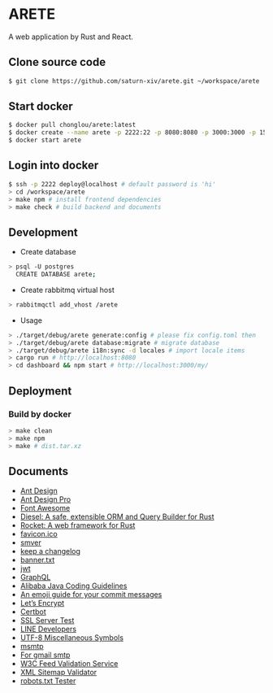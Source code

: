 # ARETE

A web application by Rust and React.

## Clone source code

```bash
$ git clone https://github.com/saturn-xiv/arete.git ~/workspace/arete
```

## Start docker

```bash
$ docker pull chonglou/arete:latest 
$ docker create --name arete -p 2222:22 -p 8080:8080 -p 3000:3000 -p 15672:15672 -v $HOME/.ssh:/home/deploy/.ssh -v $HOME/workspace:/workspace chonglou/arete:latest 
$ docker start arete 
```

## Login into docker

```bash
$ ssh -p 2222 deploy@localhost # default password is 'hi'
> cd /workspace/arete
> make npm # install frontend dependencies
> make check # build backend and documents
```

## Development

- Create database

```bash
> psql -U postgres
  CREATE DATABASE arete;
```

- Create rabbitmq virtual host

```bash
> rabbitmqctl add_vhost /arete
```

- Usage
 
```bash
> ./target/debug/arete generate:config # please fix config.toml then
> ./target/debug/arete database:migrate # migrate database
> ./target/debug/arete i18n:sync -d locales # import locale items
> cargo run # http://localhost:8080
> cd dashboard && npm start # http://localhost:3000/my/
```

## Deployment

### Build by docker

```bash
> make clean
> make npm
> make # dist.tar.xz
```

## Documents

-   [Ant Design](https://ant.design/docs/react/introduce)
-   [Ant Design Pro](https://pro.ant.design/components/AvatarList)
-   [Font Awesome](https://fontawesome.com/how-to-use/on-the-web/setup/hosting-font-awesome-yourself)
-   [Diesel: A safe, extensible ORM and Query Builder for Rust](https://github.com/diesel-rs/diesel)
-   [Rocket: A web framework for Rust](https://rocket.rs/)
-   [favicon.ico](http://icoconvert.com/)
-   [smver](http://semver.org/)
-   [keep a changelog](https://keepachangelog.com/en/1.0.0/)
-   [banner.txt](http://patorjk.com/software/taag/)
-   [jwt](https://jwt.io/)
-   [GraphQL](https://graphql.org/learn/)
-   [Alibaba Java Coding Guidelines](https://github.com/alibaba/p3c)
-   [An emoji guide for your commit messages](https://gitmoji.carloscuesta.me/)
-   [Let’s Encrypt](https://letsencrypt.org/)
-   [Certbot](https://certbot.eff.org/)
-   [SSL Server Test](https://www.ssllabs.com/ssltest/index.html)
-   [LINE Developers](https://developers.line.me/en/)
-   [UTF-8 Miscellaneous Symbols](https://www.w3schools.com/charsets/ref_utf_misc_symbols.asp)
-   [msmtp](https://wiki.archlinux.org/index.php/msmtp)
-   [For gmail smtp](http://stackoverflow.com/questions/20337040/gmail-smtp-debug-error-please-log-in-via-your-web-browser)
-   [W3C Feed Validation Service](https://validator.w3.org/feed/)
-   [XML Sitemap Validator](https://www.xml-sitemaps.com/validate-xml-sitemap.html)
-   [robots.txt Tester](https://support.google.com/webmasters/answer/6062598?hl=en)
